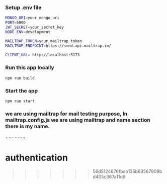 ### Setup .env file

```bash
MONGO_URI=your_mongo_uri
PORT=5000
JWT_SECRET=your_secret_key
NODE_ENV=development

MAILTRAP_TOKEN=your_mailtrap_token
MAILTRAP_ENDPOINT=https://send.api.mailtrap.io/

CLIENT_URL= http://localhost:5173
```

### Run this app locally

```shell
npm run build
```

### Start the app

```shell
npm run start
```

### we are using mailtrap for mail testing purpose, In mailtrap.config.js we are using mailtrap and name section there is my name.
=======
# authentication
>>>>>>> 56d5124676fbab135b63567909bd405c367a11d6
